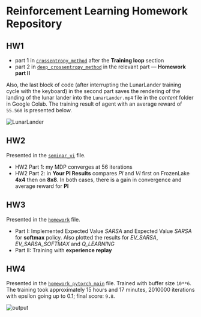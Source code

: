 # Reinforcement Learning Homework Repository #
## HW1 ##
* part 1 in [`crossentropy_method`](https://github.com/Shilovski/RL/blob/main/crossentropy_method.ipynb) after the __Training loop__ section
* part 2 in [`deep_crossentropy_method`](https://github.com/Shilovski/RL/blob/main/deep_crossentropy_method.ipynb) in the relevant part &mdash; __Homework part II__

Also, the last block of code (after interrupting the LunarLander training cycle with the keyboard) in the second part saves the rendering of the landing of the lunar lander into the `LunarLander.mp4` file in the _content_ folder in Google Colab. 
The training result of agent with an average reward of `55.568` is presented below.

![LunarLander](https://user-images.githubusercontent.com/75098744/225776654-7c0dbc05-8cac-49ef-bda2-ddb4656a4ddb.gif)


## HW2 ##
Presented in the [`seminar_vi`](https://github.com/Shilovski/RL/blob/main/seminar_vi.ipynb) file.

* HW2 Part 1: my MDP converges at 56 iterations
* HW2 Part 2: in __Your PI Results__ compares _PI_ and _VI_ first on FrozenLake __4x4__ then on __8x8__. In both cases, there is a gain in convergence and average reward for __PI__

## HW3 ##
Presented in the [`homework`](https://github.com/Shilovski/RL/blob/main/homework.ipynb) file.

* Part I: Implemented Expected Value _SARSA_ and Expected Value _SARSA_ for __softmax__ policy. Also plotted the results for _EV_SARSA_, _EV_SARSA_SOFTMAX_ and _Q_LEARNING_
* Part II: Training with __experience replay__

## HW4 ##
Presented in the [`homework_pytorch_main`](https://github.com/Shilovski/RL/blob/main/homework_pytorch_main.ipynb) file.
Trained with buffer size `10**6`. The training took approximately 15 hours and 17 minutes, 2010000 iterations with epsilon going up to 0.1; final score: `9.8`.

![output](https://user-images.githubusercontent.com/75098744/230773054-32c21541-d317-4f57-aea2-1443375492fc.gif)
